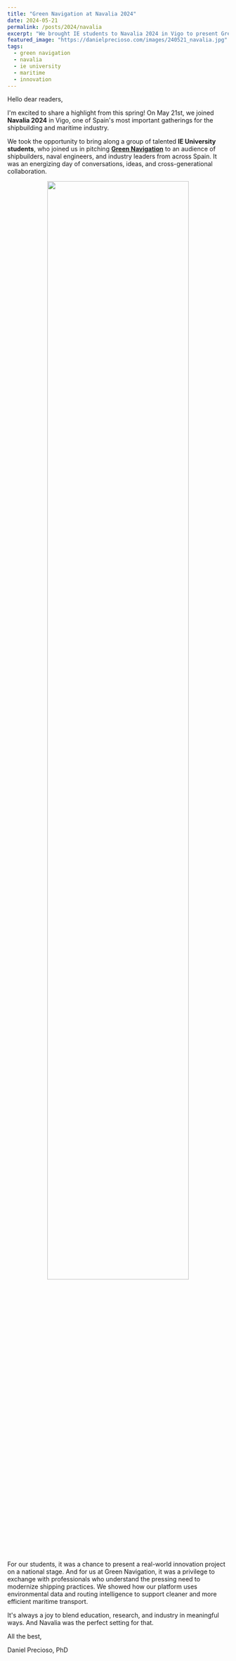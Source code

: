 ```yaml
---
title: "Green Navigation at Navalia 2024"
date: 2024-05-21
permalink: /posts/2024/navalia
excerpt: "We brought IE students to Navalia 2024 in Vigo to present Green Navigation and connect with key players in Spain's naval industry."
featured_image: "https://danielprecioso.com/images/240521_navalia.jpg"
tags:
  - green navigation
  - navalia
  - ie university
  - maritime
  - innovation
---
```


Hello dear readers,

I'm excited to share a highlight from this spring! On May 21st, we joined **Navalia 2024** in Vigo, one of Spain's most important gatherings for the shipbuilding and maritime industry.

We took the opportunity to bring along a group of talented **IE University students**, who joined us in pitching [**Green Navigation**](https://greenavigation.com) to an audience of shipbuilders, naval engineers, and industry leaders from across Spain. It was an energizing day of conversations, ideas, and cross-generational collaboration.

<p align="center"><img src="{{ page.featured_image }}" width="80%"/></p>

For our students, it was a chance to present a real-world innovation project on a national stage. And for us at Green Navigation, it was a privilege to exchange with professionals who understand the pressing need to modernize shipping practices. We showed how our platform uses environmental data and routing intelligence to support cleaner and more efficient maritime transport.

It's always a joy to blend education, research, and industry in meaningful ways. And Navalia was the perfect setting for that.

All the best,

Daniel Precioso, PhD
